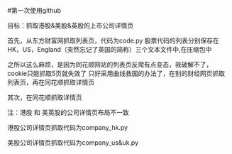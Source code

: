 #第一次使用github

目标：抓取港股&美股&英股的上市公司详情页

首先，从东方财富网抓取列表页，代码为code.py
股票代码的列表分别保存在HK，US，England（突然忘记了英国的简称）三个文本文件中,在压缩包中

之所以这么麻烦，是因为同花顺网站的列表页反爬有点变态，我破解不了，cookie只能抓取5页就失效了
只好采用曲线救国的办法了，在别的财经网页抓取列表页，再在同花顺抓取详情页


其次，在同花顺抓取详情页

注：港股 和 美英股的公司详情页布局不一致

港股公司详情页抓取代码为company_hk.py

美股公司详情页抓取代码为company_us&uk.py


